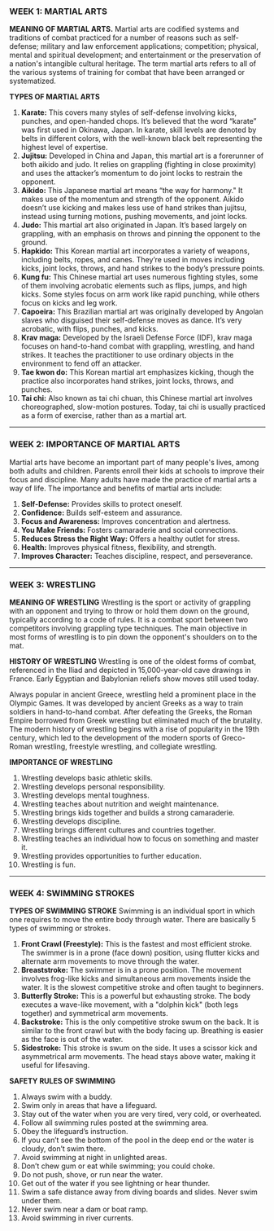### WEEK 1: MARTIAL ARTS

**MEANING OF MARTIAL ARTS.**
Martial arts are codified systems and traditions of combat practiced for a number of reasons such as self-defense; military and law enforcement applications; competition; physical, mental and spiritual development; and entertainment or the preservation of a nation's intangible cultural heritage. The term martial arts refers to all of the various systems of training for combat that have been arranged or systematized.

**TYPES OF MARTIAL ARTS**
1.  **Karate:** This covers many styles of self-defense involving kicks, punches, and open-handed chops. It’s believed that the word “karate” was first used in Okinawa, Japan. In karate, skill levels are denoted by belts in different colors, with the well-known black belt representing the highest level of expertise.
2.  **Jujitsu:** Developed in China and Japan, this martial art is a forerunner of both aikido and judo. It relies on grappling (fighting in close proximity) and uses the attacker’s momentum to do joint locks to restrain the opponent.
3.  **Aikido:** This Japanese martial art means “the way for harmony." It makes use of the momentum and strength of the opponent. Aikido doesn’t use kicking and makes less use of hand strikes than jujitsu, instead using turning motions, pushing movements, and joint locks.
4.  **Judo:** This martial art also originated in Japan. It’s based largely on grappling, with an emphasis on throws and pinning the opponent to the ground.
5.  **Hapkido:** This Korean martial art incorporates a variety of weapons, including belts, ropes, and canes. They’re used in moves including kicks, joint locks, throws, and hand strikes to the body’s pressure points.
6.  **Kung fu:** This Chinese martial art uses numerous fighting styles, some of them involving acrobatic elements such as flips, jumps, and high kicks. Some styles focus on arm work like rapid punching, while others focus on kicks and leg work.
7.  **Capoeira:** This Brazilian martial art was originally developed by Angolan slaves who disguised their self-defense moves as dance. It’s very acrobatic, with flips, punches, and kicks.
8.  **Krav maga:** Developed by the Israeli Defense Force (IDF), krav maga focuses on hand-to-hand combat with grappling, wrestling, and hand strikes. It teaches the practitioner to use ordinary objects in the environment to fend off an attacker.
9.  **Tae kwon do:** This Korean martial art emphasizes kicking, though the practice also incorporates hand strikes, joint locks, throws, and punches.
10. **Tai chi:** Also known as tai chi chuan, this Chinese martial art involves choreographed, slow-motion postures. Today, tai chi is usually practiced as a form of exercise, rather than as a martial art.

---

### WEEK 2: IMPORTANCE OF MARTIAL ARTS

Martial arts have become an important part of many people's lives, among both adults and children. Parents enroll their kids at schools to improve their focus and discipline. Many adults have made the practice of martial arts a way of life.
The importance and benefits of martial arts include:

1.  **Self-Defense:** Provides skills to protect oneself.
2.  **Confidence:** Builds self-esteem and assurance.
3.  **Focus and Awareness:** Improves concentration and alertness.
4.  **You Make Friends:** Fosters camaraderie and social connections.
5.  **Reduces Stress the Right Way:** Offers a healthy outlet for stress.
6.  **Health:** Improves physical fitness, flexibility, and strength.
7.  **Improves Character:** Teaches discipline, respect, and perseverance.

---

### WEEK 3: WRESTLING

**MEANING OF WRESTLING**
Wrestling is the sport or activity of grappling with an opponent and trying to throw or hold them down on the ground, typically according to a code of rules. It is a combat sport between two competitors involving grappling type techniques. The main objective in most forms of wrestling is to pin down the opponent's shoulders on to the mat.

**HISTORY OF WRESTLING**
Wrestling is one of the oldest forms of combat, referenced in the Iliad and depicted in 15,000-year-old cave drawings in France. Early Egyptian and Babylonian reliefs show moves still used today.

Always popular in ancient Greece, wrestling held a prominent place in the Olympic Games. It was developed by ancient Greeks as a way to train soldiers in hand-to-hand combat. After defeating the Greeks, the Roman Empire borrowed from Greek wrestling but eliminated much of the brutality. The modern history of wrestling begins with a rise of popularity in the 19th century, which led to the development of the modern sports of Greco-Roman wrestling, freestyle wrestling, and collegiate wrestling.

**IMPORTANCE OF WRESTLING**
1.  Wrestling develops basic athletic skills.
2.  Wrestling develops personal responsibility.
3.  Wrestling develops mental toughness.
4.  Wrestling teaches about nutrition and weight maintenance.
5.  Wrestling brings kids together and builds a strong camaraderie.
6.  Wrestling develops discipline.
7.  Wrestling brings different cultures and countries together.
8.  Wrestling teaches an individual how to focus on something and master it.
9.  Wrestling provides opportunities to further education.
10. Wrestling is fun.

---

### WEEK 4: SWIMMING STROKES

**TYPES OF SWIMMING STROKE**
Swimming is an individual sport in which one requires to move the entire body through water. There are basically 5 types of swimming or strokes.

1.  **Front Crawl (Freestyle):** This is the fastest and most efficient stroke. The swimmer is in a prone (face down) position, using flutter kicks and alternate arm movements to move through the water.
2.  **Breaststroke:** The swimmer is in a prone position. The movement involves frog-like kicks and simultaneous arm movements inside the water. It is the slowest competitive stroke and often taught to beginners.
3.  **Butterfly Stroke:** This is a powerful but exhausting stroke. The body executes a wave-like movement, with a "dolphin kick" (both legs together) and symmetrical arm movements.
4.  **Backstroke:** This is the only competitive stroke swum on the back. It is similar to the front crawl but with the body facing up. Breathing is easier as the face is out of the water.
5.  **Sidestroke:** This stroke is swum on the side. It uses a scissor kick and asymmetrical arm movements. The head stays above water, making it useful for lifesaving.

**SAFETY RULES OF SWIMMING**
1.  Always swim with a buddy.
2.  Swim only in areas that have a lifeguard.
3.  Stay out of the water when you are very tired, very cold, or overheated.
4.  Follow all swimming rules posted at the swimming area.
5.  Obey the lifeguard’s instruction.
6.  If you can’t see the bottom of the pool in the deep end or the water is cloudy, don’t swim there.
7.  Avoid swimming at night in unlighted areas.
8.  Don’t chew gum or eat while swimming; you could choke.
9.  Do not push, shove, or run near the water.
10. Get out of the water if you see lightning or hear thunder.
11. Swim a safe distance away from diving boards and slides. Never swim under them.
12. Never swim near a dam or boat ramp.
13. Avoid swimming in river currents.